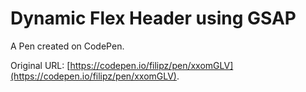 # Dynamic Flex Header using GSAP

A Pen created on CodePen.

Original URL: [https://codepen.io/filipz/pen/xxomGLV](https://codepen.io/filipz/pen/xxomGLV).


